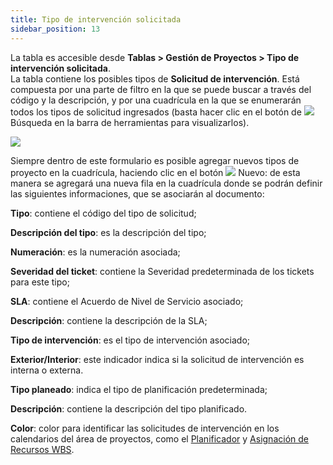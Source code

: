 ```yaml
---
title: Tipo de intervención solicitada
sidebar_position: 13
---
```


La tabla es accesible desde **Tablas > Gestión de Proyectos > Tipo de intervención solicitada**.  
La tabla contiene los posibles tipos de **Solicitud de intervención**. Está compuesta por una parte de filtro en la que se puede buscar a través del código y la descripción, y por una cuadrícula en la que se enumerarán todos los tipos de solicitud ingresados (basta hacer clic en el botón de ![](/img/neutral/common/search.png) Búsqueda en la barra de herramientas para visualizarlos).

![](/img/it-it/configurations/tables/projects/request.png)

Siempre dentro de este formulario es posible agregar nuevos tipos de proyecto en la cuadrícula, haciendo clic en el botón ![](/img/neutral/common/new.png) Nuevo: de esta manera se agregará una nueva fila en la cuadrícula donde se podrán definir las siguientes informaciones, que se asociarán al documento:

**Tipo**: contiene el código del tipo de solicitud;  

**Descripción del tipo**: es la descripción del tipo;  

**Numeración**: es la numeración asociada;

**Severidad del ticket**: contiene la Severidad predeterminada de los tickets para este tipo;  

**SLA**: contiene el Acuerdo de Nivel de Servicio asociado;  

**Descripción**: contiene la descripción de la SLA;  

**Tipo de intervención**: es el tipo de intervención asociado;  

**Exterior/Interior**: este indicador indica si la solicitud de intervención es interna o externa.  

**Tipo planeado**: indica el tipo de planificación predeterminada;  

**Descripción**: contiene la descripción del tipo planificado.  

**Color**: color para identificar las solicitudes de intervención en los calendarios del área de proyectos, como el [Planificador](/docs/project-management/planned-interventions/planner) y [Asignación de Recursos WBS](/docs/project-management/planned-interventions/wbs-resource-assignation).